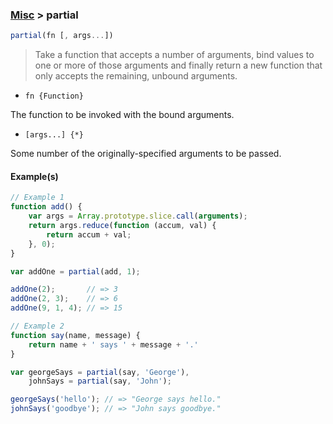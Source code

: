 ### [Misc](../) > partial

```js
partial(fn [, args...])
```
> Take a function that accepts a number of arguments,
bind values to one or more of those arguments and finally
return a new function that only accepts the remaining, unbound arguments.

- <code>fn {Function}</code>

The function to be invoked with the bound arguments.

- <Code>[args...] {\*}</code>

Some number of the originally-specified arguments to be passed.

#### Example(s)
```js
// Example 1
function add() {
    var args = Array.prototype.slice.call(arguments);
    return args.reduce(function (accum, val) {
        return accum + val;
    }, 0);
}

var addOne = partial(add, 1);

addOne(2);       // => 3
addOne(2, 3);    // => 6
addOne(9, 1, 4); // => 15

// Example 2
function say(name, message) {
    return name + ' says ' + message + '.'
}

var georgeSays = partial(say, 'George'),
    johnSays = partial(say, 'John');

georgeSays('hello'); // => "George says hello."
johnSays('goodbye'); // => "John says goodbye."
```
